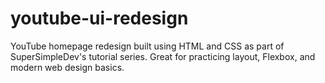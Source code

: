 # youtube-ui-redesign
YouTube homepage redesign built using HTML and CSS as part of SuperSimpleDev's tutorial series. Great for practicing layout, Flexbox, and modern web design basics.
